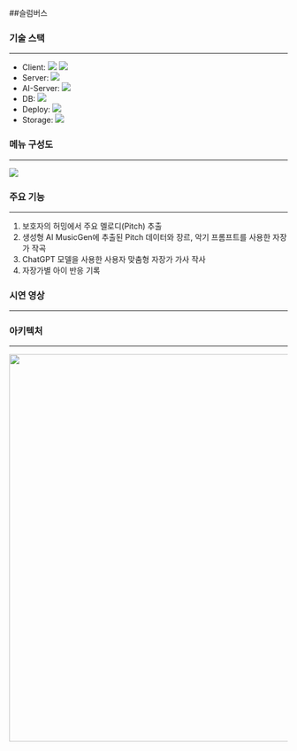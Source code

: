 ##슬럼버스




### 기술 스택
- - -
- Client: <img src="https://img.shields.io/badge/React_Native-%2320232a.svg?style=flat-square&logo=react&logoColor=%2361DAFB"/> <img src="https://img.shields.io/badge/Axios-5A29E4?style=flat-square&logo=axios&logoColor=%2361DAFB"/>
- Server: <img src="https://img.shields.io/badge/SpringBoot-6DB33F?style=flat-square&logo=springboot&logoColor=white"/>
- AI-Server: <img src="https://img.shields.io/badge/Flask-%23000.svg?style=flat-square&logo=flask&logoColor=white"/>
- DB: <img src="https://img.shields.io/badge/MySQL-4479A1.svg?style=flat-square&logo=mysql&logoColor=white"/>
- Deploy: <img src="https://img.shields.io/badge/Amazon%20EC2-FF9900?style=flat-square&logo=Amazon%20EC2&logoColor=white">
- Storage: <img src="https://img.shields.io/badge/Amazon%20S3-569A31?style=flat-square&logo=Amazon%20S3&logoColor=white">

### 메뉴 구성도
- - -
<img src="https://github.com/user-attachments/assets/ddf8797f-7a46-4ded-a434-c617c5266b59" />

### 주요 기능
- - -
1. 보호자의 허밍에서 주요 멜로디(Pitch) 추출
2. 생성형 AI MusicGen에 추출된 Pitch 데이터와 장르, 악기 프롬프트를 사용한 자장가 작곡
3. ChatGPT 모델을 사용한 사용자 맞춤형 자장가 가사 작사
4. 자장가별 아이 반응 기록

### 시연 영상
- - -

### 아키텍처
- - -
<img src="https://github.com/user-attachments/assets/c31ea605-47a6-4f6f-8cdd-929afd5ac495" width=700 />









<!--

**Here are some ideas to get you started:**

🙋‍♀️ A short introduction - what is your organization all about?
🌈 Contribution guidelines - how can the community get involved?
👩‍💻 Useful resources - where can the community find your docs? Is there anything else the community should know?
🍿 Fun facts - what does your team eat for breakfast?
🧙 Remember, you can do mighty things with the power of [Markdown](https://docs.github.com/github/writing-on-github/getting-started-with-writing-and-formatting-on-github/basic-writing-and-formatting-syntax)
-->
